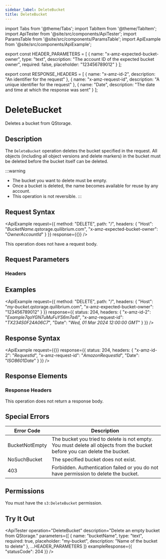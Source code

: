 ```yaml
---
sidebar_label: DeleteBucket
title: DeleteBucket
---
```


import Tabs from '@theme/Tabs';
import TabItem from '@theme/TabItem';
import ApiTester from '@site/src/components/ApiTester';
import ParamsTable from '@site/src/components/ParamsTable';
import ApiExample from '@site/src/components/ApiExample';

export const HEADER_PARAMETERS = [
  {
    name: "x-amz-expected-bucket-owner",
    type: "text",
    description: "The account ID of the expected bucket owner",
    required: false,
    placeholder: "123456789012"
  }
];

export const RESPONSE_HEADERS = [
  {
    name: "x-amz-id-2",
    description: "An identifier for the request"
  },
  {
    name: "x-amz-request-id",
    description: "A unique identifier for the request"
  },
  {
    name: "Date",
    description: "The date and time at which the response was sent"
  }
];

# DeleteBucket

Deletes a bucket from QStorage.

## Description

The `DeleteBucket` operation deletes the bucket specified in the request. All objects (including all object versions and delete markers) in the bucket must be deleted before the bucket itself can be deleted.

:::warning
- The bucket you want to delete must be empty.
- Once a bucket is deleted, the name becomes available for reuse by any account.
- This operation is not reversible.
:::

## Request Syntax

<ApiExample
  request={{
    method: "DELETE",
    path: "/",
    headers: {
      "Host": "_BucketName_.qstorage.quilibrium.com",
      "x-amz-expected-bucket-owner": "_OwnerAccountId_"
    }
  }}
  response={{}}
/>

This operation does not have a request body.

## Request Parameters

### Headers

<ParamsTable parameters={HEADER_PARAMETERS} />

## Examples

<ApiExample
  request={{
    method: "DELETE",
    path: "/",
    headers: {
      "Host": "_my-bucket_.qstorage.quilibrium.com",
      "x-amz-expected-bucket-owner": "123456789012"
    }
  }}
  response={{
    status: 204,
    headers: {
      "x-amz-id-2": "_Example7qoYGN7uMuFuYS6m7a4l_",
      "x-amz-request-id": "_TX234S0F24A06C7_",
      "Date": "_Wed, 01 Mar 2024 12:00:00 GMT_"
    }
  }}
/>

## Response Syntax

<ApiExample
  request={{}}
  response={{
    status: 204,
    headers: {
      "x-amz-id-2": "_RequestId_",
      "x-amz-request-id": "_AmazonRequestId_",
      "Date": "_ISO8601Date_"
    }
  }}
/>

## Response Elements

### Response Headers

<ParamsTable responseElements={RESPONSE_HEADERS} type="response" />

This operation does not return a response body.

## Special Errors

| Error Code | Description |
|------------|-------------|
| BucketNotEmpty | The bucket you tried to delete is not empty. You must delete all objects from the bucket before you can delete the bucket. |
| NoSuchBucket | The specified bucket does not exist. |
| 403 | Forbidden. Authentication failed or you do not have permission to delete the bucket. |

## Permissions

You must have the `s3:DeleteBucket` permission.

## Try It Out

<ApiTester
  operation="DeleteBucket"
  description="Delete an empty bucket from QStorage."
  parameters={[
    {
      name: "bucketName",
      type: "text",
      required: true,
      placeholder: "my-bucket",
      description: "Name of the bucket to delete"
    },
    ...HEADER_PARAMETERS
  ]}
  exampleResponse={{
    "statusCode": 204
  }}
/> 